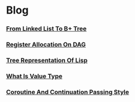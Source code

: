# Blog

### [From Linked List To B+ Tree](Articles/From_Linked_List_To_B+_Tree/README.md)

### [Register Allocation On DAG](Articles/Register_Allocation_On_DAG/README.md)

### [Tree Representation Of Lisp](Articles/Tree_Representation_Of_Lisp/README.md)

### [What Is Value Type](Articles/What_Is_Value_Type/README.md)

### [Coroutine And Continuation Passing Style](Articles/Coroutine_And_Continuation_Passing_Style/README.md)
